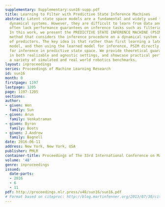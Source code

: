 ```yaml
---
supplementary: Supplementary:sun16-supp.pdf
title: Learning to Filter with Predictive State Inference Machines
abstract: Latent state space models are a fundamental and widely used tool for modeling
  dynamical systems. However, they are difficult to learn from data and learned models
  often lack performance guarantees on inference tasks such as filtering and prediction.
  In this work, we present the PREDICTIVE STATE INFERENCE MACHINE (PSIM), a data-driven
  method that considers the inference procedure on a dynamical system as a composition
  of predictors. The key idea is that rather than first learning a latent state space
  model, and then using the learned model for inference, PSIM directly learns predictors
  for inference in predictive state space. We provide theoretical guarantees for inference,
  in both realizable and agnostic settings, and showcase practical performance on
  a variety of simulated and real world robotics benchmarks.
layout: inproceedings
series: Proceedings of Machine Learning Research
id: sun16
month: 0
firstpage: 1197
lastpage: 1205
page: 1197-1205
sections: 
author:
- given: Wen
  family: Sun
- given: Arun
  family: Venkatraman
- given: Byron
  family: Boots
- given: J.Andrew
  family: Bagnell
date: 2016-06-11
address: New York, New York, USA
publisher: PMLR
container-title: Proceedings of The 33rd International Conference on Machine Learning
volume: '48'
genre: inproceedings
issued:
  date-parts:
  - 2016
  - 6
  - 11
pdf: http://proceedings.mlr.press/v48/sun16/sun16.pdf
# Format based on citeproc: http://blog.martinfenner.org/2013/07/30/citeproc-yaml-for-bibliographies/
---
```

